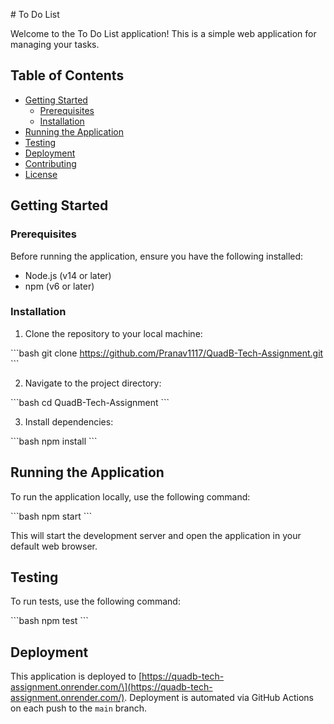 \# To Do List

Welcome to the To Do List application! This is a simple web application for managing your tasks.

## Table of Contents

- [Getting Started](#getting-started)
  - [Prerequisites](#prerequisites)
  - [Installation](#installation)
- [Running the Application](#running-the-application)
- [Testing](#testing)
- [Deployment](#deployment)
- [Contributing](#contributing)
- [License](#license)

## Getting Started

### Prerequisites

Before running the application, ensure you have the following installed:

- Node.js (v14 or later)
- npm (v6 or later)

### Installation

1. Clone the repository to your local machine:

\```bash
git clone https://github.com/Pranav1117/QuadB-Tech-Assignment.git
\```

2. Navigate to the project directory:

\```bash
cd QuadB-Tech-Assignment
\```

3. Install dependencies:

\```bash
npm install
\```

## Running the Application

To run the application locally, use the following command:

\```bash
npm start
\```

This will start the development server and open the application in your default web browser.

## Testing

To run tests, use the following command:

\```bash
npm test
\```

## Deployment

This application is deployed to \[https://quadb-tech-assignment.onrender.com/\](https://quadb-tech-assignment.onrender.com/). Deployment is automated via GitHub Actions on each push to the `main` branch.

